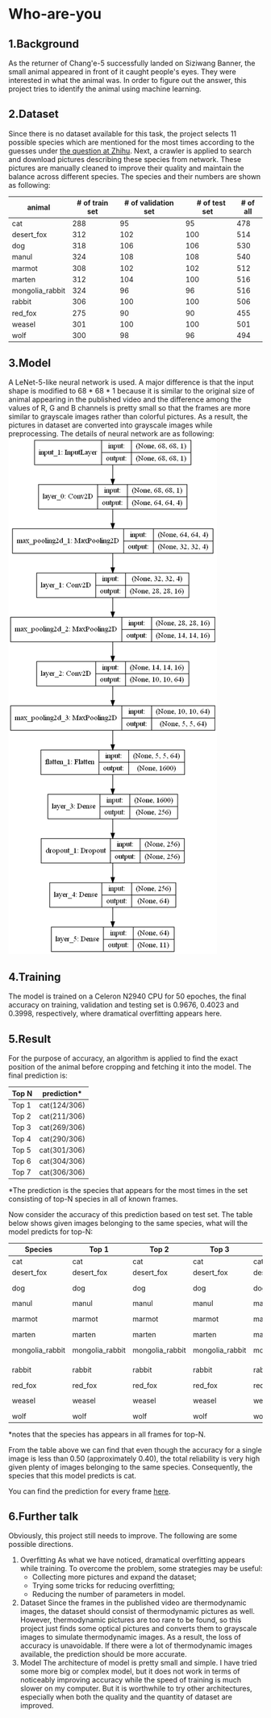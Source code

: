 # Who-are-you

## 1.Background
As the returner of Chang'e-5 successfully landed on Siziwang Banner, the small animal appeared in front of it caught people's eyes. They were interested in what the animal was. In order to figure out the answer, this project tries to identify the animal using machine learning.

## 2.Dataset
Since there is no dataset available for this task, the project selects 11 possible species which are mentioned for the most times according to the guesses under [the question at Zhihu](https://www.zhihu.com/question/435202802). Next, a crawler is applied to search and download pictures describing these species from network. These pictures are manually cleaned to improve their quality and maintain the balance across different species. The species and their numbers are shown as following:

 animal | # of train set | # of validation set |　# of test set | # of all 
 ------ | -------------- | ------------------- | -------------- | --------
 cat | 288 | 95 | 95 | 478 
 desert_fox | 312 | 102 | 100 | 514 
 dog | 318 | 106 | 106 | 530 
 manul | 324 | 108 | 108 | 540 
 marmot | 308 | 102 | 102 | 512 
 marten | 312 | 104 | 100 | 516 
 mongolia_rabbit | 324 | 96 | 96 | 516 
 rabbit | 306 | 100 | 100 | 506 
 red_fox | 275 | 90 | 90 | 455 
 weasel | 301 | 100 | 100 | 501 
 wolf | 300 | 98 | 96 | 494 

## 3.Model
A LeNet-5-like neural network is used. A major difference is that the input shape is modified to 68 * 68 * 1 because it is similar to the original size of animal appearing in the published video and the difference among the values of R, G and B channels is pretty small so that the frames are more similar to grayscale images rather than colorful pictures. As a result, the pictures in dataset are converted into grayscale images while preprocessing. The details of neural network are as following:
![Model](https://github.com/xl2021/Who-are-you/blob/main/model/model.png)

## 4.Training
The model is trained on a Celeron N2940 CPU for 50 epoches, the final accuracy on training, validation and testing set is 0.9676, 0.4023 and 0.3998, respectively, where dramatical overfitting appears here. 

## 5.Result
For the purpose of accuracy, an algorithm is applied to find the exact position of the animal before cropping and fetching it into the model. The final prediction is:

 Top N | prediction* 
 ------| ------------ 
 Top 1 | cat(124/306) 
 Top 2 | cat(211/306) 
 Top 3 | cat(269/306) 
 Top 4 | cat(290/306) 
 Top 5 | cat(301/306) 
 Top 6 | cat(304/306) 
 Top 7 | cat(306/306) 
 
 *The prediction is the species that appears for the most times in the set consisting of top-N species in all of known frames.

Now consider the accuracy of this prediction based on test set. The table below shows given images belonging to the same species, what will the model predicts for top-N: 

 Species | Top 1 | Top 2 | Top 3 | Top 4 | Top 5 | Top 6 | Top 7 | Top 8 | Top 9 | Top 10 | Top 11 
 ------- | ----- | ----- | ----- | ----- | ----- | ----- | ----- | ----- | ----- | ------ | ------ 
 cat | cat | cat | cat | cat | cat | cat | cat | cat | cat | cat * | - 
 desert_fox | desert_fox | desert_fox | desert_fox | desert_fox | desert_fox | red_fox | red_fox | red_fox | red_fox | red_fox | rabbit * 
 dog | dog | dog | dog | dog | dog | dog | dog | dog | weasel * | - | - 
 manul | manul | manul | manul | manul | manul | manul | cat | cat | cat | cat * | - 
 marmot | marmot | marmot | marmot | marmot | marmot | marmot | marmot | marmot | red_fox | manul * | - 
 marten | marten | marten | marten | marten | marten | marten | marten | cat | weasel | red_fox | desert_fox * 
 mongolia_rabbit | mongolia_rabbit | mongolia_rabbit | mongolia_rabbit | mongolia_rabbit | mongolia_rabbit | wolf | wolf | wolf | wolf | wolf | mongolia_rabbit * 
 rabbit | rabbit | rabbit | rabbit | rabbit | rabbit | rabbit | rabbit | rabbit | rabbit | red_fox * | - 
 red_fox | red_fox | red_fox | red_fox | red_fox | weasel | cat | cat | red_fox | cat | cat * | - 
 weasel | weasel | weasel | weasel | weasel | weasel | weasel | red_fox | red_fox | red_fox | weasel * | - 
 wolf | wolf | wolf | wolf | wolf | wolf | wolf | red_fox | wolf | manul | wolf | wolf * 
 
 *notes that the species has appears in all frames for top-N. 

From the table above we can find that even though the accuracy for a single image is less than 0.50 (approximately 0.40), the total reliability is very high given plenty of images belonging to the same species. Consequently, the species that this model predicts is cat.

You can find the prediction for every frame [here](https://github.com/xl2021/Who-are-you/blob/main/demo/demo.mp4).

## 6.Further talk
Obviously, this project still needs to improve. The following are some possible directions.
 1. Overfitting
     As what we have noticed, dramatical overfitting appears while training. To overcome the problem, some strategies may be useful:
     * Collecting more pictures and expand the dataset; 
     * Trying some tricks for reducing overfitting; 
     * Reducing the number of parameters in model. 
 2. Dataset
     Since the frames in the published video are thermodynamic images, the dataset should consist of thermodynamic pictures as well. However, thermodynamic pictures are too rare to be found, so this project just finds some optical pictures and converts them to grayscale images to simulate thermodynamic images. As a result, the loss of accuracy is unavoidable. If there were a lot of thermodynamic images available, the prediction should be more accurate. 
 3. Model
     The architecture of model is pretty small and simple. I have tried some more big or complex model, but it does not work in terms of noticeably improving accuracy while the speed of training is much slower on my computer. But it is worthwhile to try other architectures, especially when both the quality and the quantity of dataset are improved.
